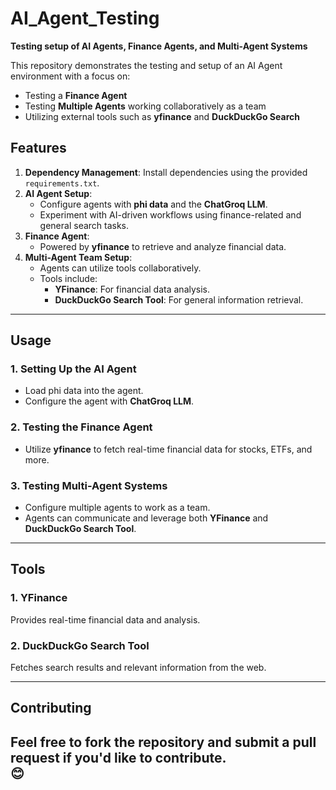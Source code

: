# AI_Agent_Testing  

**Testing setup of AI Agents, Finance Agents, and Multi-Agent Systems**  

This repository demonstrates the testing and setup of an AI Agent environment with a focus on:  
- Testing a **Finance Agent**  
- Testing **Multiple Agents** working collaboratively as a team  
- Utilizing external tools such as **yfinance** and **DuckDuckGo Search**  

## Features  
1. **Dependency Management**: Install dependencies using the provided `requirements.txt`.  
2. **AI Agent Setup**:  
   - Configure agents with **phi data** and the **ChatGroq LLM**.  
   - Experiment with AI-driven workflows using finance-related and general search tasks.  
3. **Finance Agent**:  
   - Powered by **yfinance** to retrieve and analyze financial data.  
4. **Multi-Agent Team Setup**:  
   - Agents can utilize tools collaboratively.  
   - Tools include:  
     - **YFinance**: For financial data analysis.  
     - **DuckDuckGo Search Tool**: For general information retrieval.  

---
## Usage  

### 1. Setting Up the AI Agent  
- Load phi data into the agent.  
- Configure the agent with **ChatGroq LLM**.  

### 2. Testing the Finance Agent  
- Utilize **yfinance** to fetch real-time financial data for stocks, ETFs, and more.  

### 3. Testing Multi-Agent Systems  
- Configure multiple agents to work as a team.  
- Agents can communicate and leverage both **YFinance** and **DuckDuckGo Search Tool**.  

---

## Tools  

### 1. **YFinance**  
Provides real-time financial data and analysis.  

### 2. **DuckDuckGo Search Tool**  
Fetches search results and relevant information from the web.  

---

## Contributing  
Feel free to fork the repository and submit a pull request if you'd like to contribute.  
😊
---